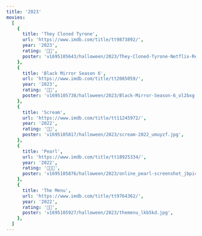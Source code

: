 ```yaml
---
title: '2023'
movies:
  [
    {
      title: 'They Cloned Tyrone',
      url: 'https://www.imdb.com/title/tt9873892/',
      year: '2023',
      rating: '🔪🔪',
      poster: 'v1695105643/halloween/2023/They-Cloned-Tyrone-Netflix-Review-1200x720_ky2nbk.jpg',
    },
    {
      title: 'Black Mirror Season 6',
      url: 'https://www.imdb.com/title/tt2085059/',
      year: '2023',
      rating: '🔪🔪',
      poster: 'v1695105738/halloween/2023/Black-Mirror-Season-6_ol2bxg.jpg',
    },
    {
      title: 'Scream',
      url: 'https://www.imdb.com/title/tt11245972/',
      year: '2022',
      rating: '🔪🔪',
      poster: 'v1695105817/halloween/2023/scream-2022_umuyzf.jpg',
    },
    {
      title: 'Pearl',
      url: 'https://www.imdb.com/title/tt18925334/',
      year: '2022',
      rating: '🔪🔪🔪',
      poster: 'v1695105876/halloween/2023/online_pearl-screenshot_jbpicj.jpg',
    },
    {
      title: 'The Menu',
      url: 'https://www.imdb.com/title/tt9764362/',
      year: '2022',
      rating: '🔪🔪',
      poster: 'v1695105927/halloween/2023/themenu_lkb5kd.jpg',
    },
  ]
---
```

